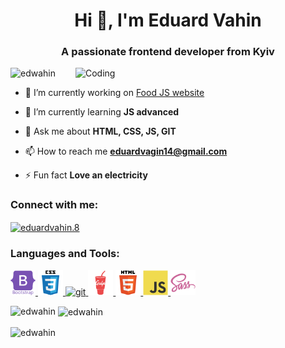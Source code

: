 <h1 align="center">Hi 👋, I'm Eduard Vahin</h1>
<h3 align="center">A passionate frontend developer from Kyiv</h3>
<img align="right" alt="Coding" width="400" src="https://i.giphy.com/media/qgQUggAC3Pfv687qPC/giphy.webp">

<p align="left"> <img src="https://komarev.com/ghpvc/?username=edwahin&label=Profile%20views&color=0e75b6&style=flat" alt="edwahin" /> </p>

- 🔭 I’m currently working on [Food JS website](https://github.com/EdWahin/food.js)

- 🌱 I’m currently learning **JS advanced**

- 💬 Ask me about **HTML, CSS, JS, GIT**

- 📫 How to reach me **eduardvagin14@gmail.com**

- ⚡ Fun fact **Love an electricity**

<h3 align="left">Connect with me:</h3>
<p align="left">
<a href="https://instagram.com/eduardvahin.8" target="blank"><img align="center" src="https://raw.githubusercontent.com/rahuldkjain/github-profile-readme-generator/master/src/images/icons/Social/instagram.svg" alt="eduardvahin.8" height="30" width="40" /></a>
</p>

<h3 align="left">Languages and Tools:</h3>
<p align="left"> <a href="https://getbootstrap.com" target="_blank" rel="noreferrer"> <img src="https://raw.githubusercontent.com/devicons/devicon/master/icons/bootstrap/bootstrap-plain-wordmark.svg" alt="bootstrap" width="40" height="40"/> </a> <a href="https://www.w3schools.com/css/" target="_blank" rel="noreferrer"> <img src="https://raw.githubusercontent.com/devicons/devicon/master/icons/css3/css3-original-wordmark.svg" alt="css3" width="40" height="40"/> </a> <a href="https://git-scm.com/" target="_blank" rel="noreferrer"> <img src="https://www.vectorlogo.zone/logos/git-scm/git-scm-icon.svg" alt="git" width="40" height="40"/> </a> <a href="https://gulpjs.com" target="_blank" rel="noreferrer"> <img src="https://raw.githubusercontent.com/devicons/devicon/master/icons/gulp/gulp-plain.svg" alt="gulp" width="40" height="40"/> </a> <a href="https://www.w3.org/html/" target="_blank" rel="noreferrer"> <img src="https://raw.githubusercontent.com/devicons/devicon/master/icons/html5/html5-original-wordmark.svg" alt="html5" width="40" height="40"/> </a> <a href="https://developer.mozilla.org/en-US/docs/Web/JavaScript" target="_blank" rel="noreferrer"> <img src="https://raw.githubusercontent.com/devicons/devicon/master/icons/javascript/javascript-original.svg" alt="javascript" width="40" height="40"/> </a> <a href="https://sass-lang.com" target="_blank" rel="noreferrer"> <img src="https://raw.githubusercontent.com/devicons/devicon/master/icons/sass/sass-original.svg" alt="sass" width="40" height="40"/> </a> </p>

<p><img align="left" src="https://github-readme-stats.vercel.app/api/top-langs?username=edwahin&show_icons=true&locale=en&layout=compact" alt="edwahin" /></p>

<p>&nbsp;<img align="center" src="https://github-readme-stats.vercel.app/api?username=edwahin&show_icons=true&locale=en" alt="edwahin" /></p>

<p><img align="center" src="https://github-readme-streak-stats.herokuapp.com/?user=edwahin&" alt="edwahin" /></p>
